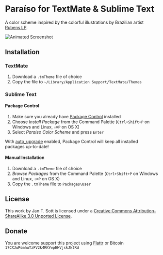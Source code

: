 # Paraíso for TextMate & Sublime Text

A color scheme inspired by the colorful illustrations by Brazilian artist [Rubens LP](http://www.rubenslp.com.br/).

![Animated Screenshot](https://raw.github.com/idleberg/Paraiso.tmTheme/master/preview/screenshot.gif)

## Installation

### TextMate

1. Download a `.tmTheme` file of choice
2. Copy the file to `~/Library/Application Support/TextMate/Themes`

### Sublime Text

#### Package Control

1. Make sure you already have [Package Control](http://wbond.net/sublime_packages/package_control/) installed
2. Choose *Install Package* from the Command Palette (`Ctrl+Shift+P` on Windows and Linux, `⇧⌘P` on OS X)
3. Select *Paraiso Color Scheme* and press `Enter`

With [auto_upgrade](http://wbond.net/sublime_packages/package_control/settings/) enabled, Package Control will keep all installed packages up-to-date!

#### Manual Installation

1. Download a `.tmTheme` file of choice
2. *Browse Packages* from the Command Palette (`Ctrl+Shift+P` on Windows and Linux, `⇧⌘P` on OS X)
3. Copy the `.tmTheme` file to `Packages\User`

## License

This work by Jan T. Sott is licensed under a [Creative Commons Attribution-ShareAlike 3.0 Unported License](http://creativecommons.org/licenses/by-sa/3.0/deed.en_US).

## Donate

You are welcome support this project using [Flattr](https://flattr.com/submit/auto?user_id=idleberg&url=https://github.com/idleberg/Paraiso.tmTheme) or Bitcoin `17CXJuPsmhuTzFV2k4RKYwpEHVjskJktRd`